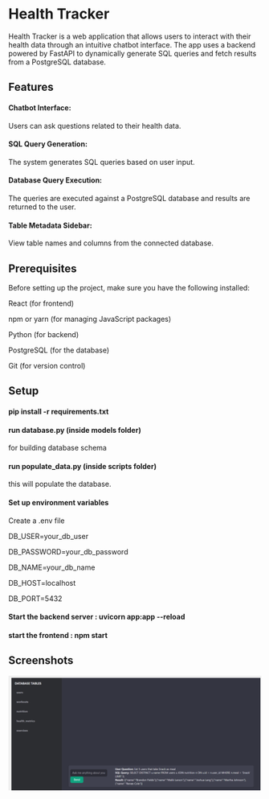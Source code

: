 
# Health Tracker 

Health Tracker is a web application that allows users to interact with their health data through an intuitive chatbot interface. The app uses a backend powered by FastAPI to dynamically generate SQL queries and fetch results from a PostgreSQL database.
## Features

#### Chatbot Interface:
 Users can ask questions related to their health data.
#### SQL Query Generation: 
The system generates SQL queries based on user input.

#### Database Query Execution: 
The queries are executed against a PostgreSQL database and results are returned to the user.

#### Table Metadata Sidebar: 
View table names and columns from the connected database.
## Prerequisites
Before setting up the project, make sure you have the following installed:

React (for frontend)

npm or yarn (for managing JavaScript packages)

Python (for backend)

PostgreSQL (for the database)

Git (for version control)
## Setup

#### pip install -r requirements.txt
#### run database.py (inside models folder)  
for building database schema
#### run populate_data.py (inside scripts folder) 
this will populate the database.
#### Set up environment variables 
Create a .env file 

DB_USER=your_db_user

DB_PASSWORD=your_db_password 

DB_NAME=your_db_name

DB_HOST=localhost

DB_PORT=5432

#### Start the backend server : uvicorn app:app --reload
#### start the frontend : npm start
## Screenshots
![alt text](image.png)